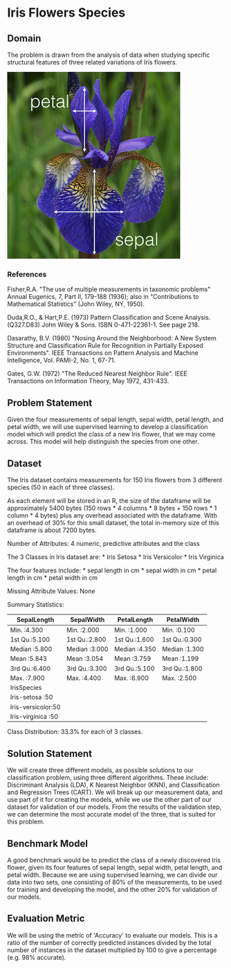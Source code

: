 # Iris Flowers Species #

## Domain ##

The problem is drawn from the analysis of data when studying specific structural features of three related variations of Iris flowers.

![Iris](/data/iris.png)

### References ###

Fisher,R.A. "The use of multiple measurements in taxonomic problems" Annual Eugenics, 7, Part II, 179-188 (1936); also in "Contributions to Mathematical Statistics" (John Wiley, NY, 1950).

Duda,R.O., & Hart,P.E. (1973) Pattern Classification and Scene Analysis. (Q327.D83) John Wiley & Sons. ISBN 0-471-22361-1. See page 218.

Dasarathy, B.V. (1980) "Nosing Around the Neighborhood: A New System Structure and Classification Rule for Recognition in Partially Exposed Environments". IEEE Transactions on Pattern Analysis and Machine Intelligence, Vol. PAMI-2, No. 1, 67-71.

Gates, G.W. (1972) "The Reduced Nearest Neighbor Rule". IEEE Transactions on Information Theory, May 1972, 431-433.

## Problem Statement ##

Given the four measurements of sepal length, sepal width, petal length, and petal width, we will use supervised learning to develop a classification model which will predict the class of a new Iris flower, that we may come across. This model will help distinguish the species from one other.


## Dataset ##

The Iris dataset contains measurements for 150 Iris flowers from 3 different species (50 in each of three classes).

As each element will be stored in an R, the size of the dataframe will be approximately 5400 bytes (150 rows * 4 columns * 8 bytes + 150 rows * 1 column * 4 bytes) plus any overhead associated with the dataframe. With an overhead of 30% for this small dataset, the total in-memory size of this dataframe is about 7200 bytes.

Number of Attributes: 4 numeric, predictive attributes and the class

The 3 Classes in Iris dataset are:
    * Iris Setosa
    * Iris Versicolor
    * Iris Virginica

The four features include:
    * sepal length in cm
    * sepal width in cm
    * petal length in cm
    * petal width in cm
    
Missing Attribute Values: None

Summary Statistics:

|   SepalLength |    SepalWidth |   PetalLength |    PetalWidth|
|---------------|---------------|---------------|--------------|
| Min.   :4.300 | Min.   :2.000 | Min.   :1.000 | Min.   :0.100|
| 1st Qu.:5.100 | 1st Qu.:2.800 | 1st Qu.:1.600 | 1st Qu.:0.300|
| Median :5.800 | Median :3.000 | Median :4.350 | Median :1.300|
| Mean   :5.843 | Mean   :3.054 | Mean   :3.759 | Mean   :1.199|
| 3rd Qu.:6.400 | 3rd Qu.:3.300 | 3rd Qu.:5.100 | 3rd Qu.:1.800|
| Max.   :7.900 | Max.   :4.400 | Max.   :6.900 | Max.   :2.500|
|          IrisSpecies|
| Iris-setosa    :50|
| Iris-versicolor:50| 
| Iris-virginica :50|

Class Distribution: 33.3% for each of 3 classes.
    
## Solution Statement ##

We will create three different models, as possible solutions to our classification problem, using three different algorithms. These include: Discriminant Analysis (LDA), K Nearest Neighbor (KNN), and Classification and Regression Trees (CART). We will break up our measurement data, and use part of it for creating the models, while we use the other part of our dataset for validation of our models. From the results of the validation step, we can determine the most accurate model of the three, that is suited for this problem.

## Benchmark Model ##

A good benchmark would be to predict the class of a newly discovered Iris flower, given its four features of sepal length, sepal width, petal length, and petal width. Because we are using supervised learning, we can divide our data into two sets, one consisting of 80% of the measurements, to be used for training and developing the model, and the other 20% for validation of our models.


## Evaluation Metric ##

We will be using the metric of 'Accuracy' to evaluate our models. This is a ratio of the number of correctly predicted instances divided by the total number of instances in the dataset multiplied by 100 to give a percentage (e.g. 98% accurate).
